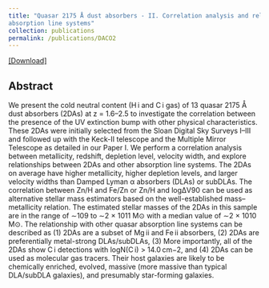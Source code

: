 ```yaml
---
title: "Quasar 2175 Å dust absorbers - II. Correlation analysis and relationship with other
absorption line systems"
collection: publications
permalink: /publications/DACO2
---
```

[[Download]](https://academic.oup.com/mnras/article/474/4/4870/4705910)

## Abstract
We present the cold neutral content (H i and C i gas) of 13 quasar 2175 Å dust absorbers (2DAs) at z = 1.6–2.5 to investigate the correlation between the presence of the UV extinction bump with other physical characteristics. These 2DAs were initially selected from the Sloan Digital Sky Surveys I–III and followed up with the Keck-II telescope and the Multiple Mirror Telescope as detailed in our Paper I. We perform a correlation analysis between metallicity, redshift, depletion level, velocity width, and explore relationships between 2DAs and other absorption line systems. The 2DAs on average have higher metallicity, higher depletion levels, and larger velocity widths than Damped Lyman α absorbers (DLAs) or subDLAs. The correlation between Zn/H and Fe/Zn or Zn/H and logΔV90 can be used as alternative stellar mass estimators based on the well-established mass–metallicity relation. The estimated stellar masses of the 2DAs in this sample are in the range of ∼109 to ∼2 × 1011 M⊙ with a median value of ∼2 × 1010 M⊙. The relationship with other quasar absorption line systems can be described as (1) 2DAs are a subset of Mg ii and Fe ii absorbers, (2) 2DAs are preferentially metal-strong DLAs/subDLAs, (3) More importantly, all of the 2DAs show C i detections with logN(C i) > 14.0 cm−2, and (4) 2DAs can be used as molecular gas tracers. Their host galaxies are likely to be chemically enriched, evolved, massive (more massive than typical DLA/subDLA galaxies), and presumably star-forming galaxies.
